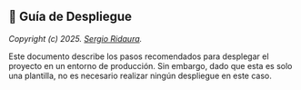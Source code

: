 ## 🚀 Guía de Despliegue

_Copyright (c) 2025. [Sergio Ridaura](https://github.com/sergio-ridaura)._

Este documento describe los pasos recomendados para desplegar el proyecto en un entorno de producción. Sin embargo, dado que esta es solo una plantilla, no es necesario realizar ningún despliegue en este caso.
